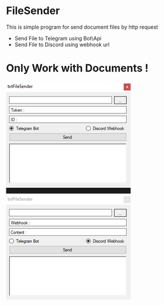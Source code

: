 # FileSender

This is simple program for send document files by http request

* Send File to Telegram using Bot\Api
* Send File to Discord using webhook url

# Only Work with Documents !
 ![Pic](Screentshot.png)
